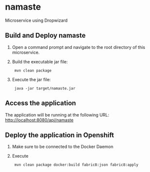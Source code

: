 # namaste
Microservice using Dropwizard

Build and Deploy namaste
--------------------

1. Open a command prompt and navigate to the root directory of this microservice.
2. Build the executable jar file:

        mvn clean package

3. Execute the jar file:

        java -jar target/namaste.jar

Access the application
----------------------

The application will be running at the following URL: <http://localhost:8080/api/namaste>

Deploy the application in Openshift
-----------------------------------

1. Make sure to be connected to the Docker Daemon
2. Execute

		mvn clean package docker:build fabric8:json fabric8:apply

